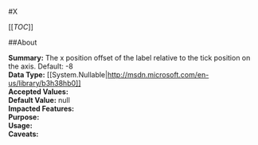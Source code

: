 #X

[[_TOC_]]

##About

**Summary:**  The x position offset of the label relative to the tick position on the axis. Default: -8   
**Data Type:** [[System.Nullable|http://msdn.microsoft.com/en-us/library/b3h38hb0]]  
**Accepted Values:**   
**Default Value:** null  
**Impacted Features:**   
**Purpose:**   
**Usage:**   
**Caveats:**   

